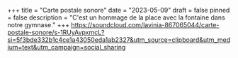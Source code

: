 +++
title = "Carte postale sonore"
date = "2023-05-09"
draft = false
pinned = false
description = "C'est un hommage de la place avec la fontaine dans notre gymnase."
+++
<https://soundcloud.com/lavinia-867065044/carte-postale-sonore/s-1RUyAvpxmcL?si=5f3bde332b1c4ce1a43050eda1ab2327&utm_source=clipboard&utm_medium=text&utm_campaign=social_sharing>